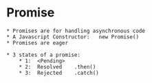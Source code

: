 # Promise
    * Promises are for handling asynchronous code
    * A Javascript Constructor:   new Promise()
    * Promises are eager
    
    * 3 states of a promise:
        * 1:  <Pending>
        * 2:  Resolved    .then()
        * 3:  Rejected    .catch()
